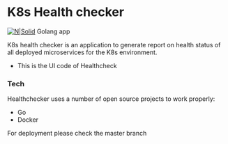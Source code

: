 # K8s Health checker

[![N|Solid](https://img.icons8.com/color/48/000000/golang.png)]() Golang app

K8s health checker is an application to generate report on health status of all deployed microservices for the K8s environment.


  - This is the UI code of Healthcheck



### Tech

Healthchecker uses a number of open source projects to work properly:

* Go
* Docker

For deployment please check the master branch 